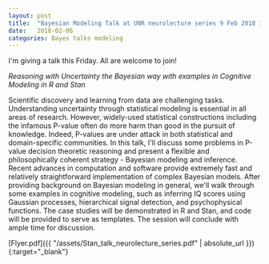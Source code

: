 ```yaml
---
layout: post
title:  "Bayesian Modeling Talk at UNR neurolecture series 9 Feb 2018 11:00AM RSJ 101"
date:   2018-02-06
categories: Bayes talks modeling
---
```


I'm giving a talk this Friday. All are welcome to join!

*Reasoning with Uncertainty the Bayesian way with examples in Cognitive Modeling in R and Stan*

Scientific discovery and learning from data are challenging tasks. Understanding uncertainty through statistical modeling is essential in all areas of research. However, widely-used statistical constructions including the infamous P-value often do more harm than good in the pursuit of knowledge. Indeed, P-values are under attack in both statistical and domain-specific communities. In this talk, I'll discuss some problems in P-value decision theoretic reasoning and present a flexible and philosophically coherent strategy - Bayesian modeling and inference. Recent advances in computation and software provide extremely fast and relatively straightforward implementation of complex Bayesian models. After providing background on Bayesian modeling in general, we'll walk through some examples in cognitive modeling, such as inferring IQ scores using Gaussian processes, hierarchical signal detection, and psychophysical functions. The case studies will be demonstrated in R and Stan, and code will be provided to serve as templates. The session will conclude with ample time for discussion.

[Flyer.pdf]({{ "/assets/Stan_talk_neurolecture_series.pdf" | absolute_url }}){:target="_blank"}
